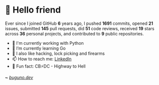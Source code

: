 # 🤖 Hello friend

Ever since I joined GitHub **6** years ago, I pushed **1691** commits, opened **21** issues, submitted **145** pull requests, did **51** code reviews, received **19** stars across **36** personal projects, and contributed to **9** public repositories.

- 🐍 I'm currently working with Python
- 🌱 I’m currently learning Go
- 🔭 I also like hacking, lock picking and firearms
- 📫 How to reach me: [LinkedIn](https://www.linkedin.com/in/brunodesouzabezerra/)
- 🤡 Fun fact: CB⚡DC - Highway to Hell

**~** [_buguno.dev_](https://buguno.dev)
